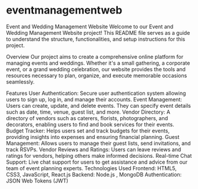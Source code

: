 # eventmanagementweb
Event and Wedding Management Website
Welcome to our Event and Wedding Management Website project! This README file serves as a guide to understand the structure, functionalities, and setup instructions for this project.

Overview
Our project aims to create a comprehensive online platform for managing events and weddings. Whether it's a small gathering, a corporate event, or a grand wedding celebration, our website provides the tools and resources necessary to plan, organize, and execute memorable occasions seamlessly.

Features
User Authentication: Secure user authentication system allowing users to sign up, log in, and manage their accounts.
Event Management: Users can create, update, and delete events. They can specify event details such as date, time, venue, guest list, and more.
Vendor Directory: A directory of vendors such as caterers, florists, photographers, and decorators, enabling users to find and book services for their events.
Budget Tracker: Helps users set and track budgets for their events, providing insights into expenses and ensuring financial planning.
Guest Management: Allows users to manage their guest lists, send invitations, and track RSVPs.
Vendor Reviews and Ratings: Users can leave reviews and ratings for vendors, helping others make informed decisions.
Real-time Chat Support: Live chat support for users to get assistance and advice from our team of event planning experts.
Technologies Used
Frontend: HTML5, CSS3, JavaScript, React.js
Backend: Node.js , MongoDB
Authentication: JSON Web Tokens (JWT)
